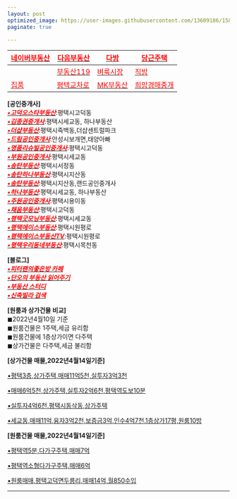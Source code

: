 ```yaml
---
layout: post
optimized_image: https://user-images.githubusercontent.com/13609186/158834851-5c5d7736-001b-448d-8bb6-eb99f2f16233.jpg
paginate: true

---
```


|[<span style="color:red">네이버부동산</span>](https://land.naver.com/)|[<span style="color:red">다음부동산</span>](https://realty.daum.net/)|[<span style="color:red">다방</span>](https://dabangapp.com/)|[<span style="color:red">당근주택</span>](https://crhousing.co.kr/index.php?usr_view=pc)|
|-------|-------|-------|-------|
|   |[<span style="color:red">부동산119</span>](https://www.bd119.com/realty/realty_list.asp?RealtyType=E&sido=%B0%E6%B1%E2)|[<span style="color:red">벼룩시장</span>](https://www.findhouse.co.kr/land/map/web/index.do?typeThing1=01)|[<span style="color:red">직방</span>](https://www.zigbang.com/)|
|[<span style="color:red">집품</span>](https://www.zippoom.com/)|[<span style="color:red">평택교차로</span>](http://land.ptkcr.com/offer/?cateid_group=0001&trade=1)|[<span style="color:red">MK부동산</span>](https://land.bizmk.kr/memul/list.php?bubcode=4122000000&mgroup=A&mclass=A01%2CA02%2CA03&bdiv=A&areadiv=&mseq=&JMJ=)|[<span style="color:red">희망경매중개</span>](http://m.withace.co.kr/beauty1092)|


**[공인중개사]** <br>
[<span style="color:red">***▪고덕오스타부동산***</span>](https://blog.naver.com/mj6975):평택시고덕동<br>
[<span style="color:red">***▪김종권중개사***</span>](https://www.youtube.com/channel/UCaxZObFqwNeqfGbiWEnGb6w/videos):평택시세교동, 하나부동산<br>
[<span style="color:red">***▪더샵부동산***</span>](https://blog.naver.com/ansunghouse):평택시죽백동,더샵센트럴파크<br>
[<span style="color:red">***▪드림공인중개사***</span>](https://blog.naver.com/jungshjoa):안성시보개면,태양아빠<br>
[<span style="color:red">***▪명품리슈빌공인중개사***</span>](https://blog.naver.com/dw6066):평택시고덕동<br>
[<span style="color:red">***▪부원공인중개사***</span>](https://blog.naver.com/yuri8515):평택시세교동<br>
[<span style="color:red">***▪송탄부동산***</span>](https://blog.naver.com/lkbmsk):평택시서정동<br>
[<span style="color:red">***▪송탄하나부동산***</span>](https://blog.naver.com/jjs612407):평택시지산동<br>
[<span style="color:red">***▪송탄부동산***</span>](https://blog.naver.com/phs1237):평택시지산동,랜드공인중개사<br>
[<span style="color:red">***▪하나부동산***</span>](https://blog.naver.com/scale9999):평택시세교동, 하나부동산<br>
[<span style="color:red">***▪주원공인중개사***</span>](http://x8020.kmswb.kr/):평택시용이동<br>
[<span style="color:red">***▪채움부동산***</span>](https://blog.naver.com/tpgus227):평택시고덕동<br>
[<span style="color:red">***▪평택굿모닝부동산***</span>](https://blog.naver.com/good6990):평택시세교동<br>
[<span style="color:red">***▪평택에이스부동산***</span>](https://blog.naver.com/happy4uim):평택시원평로<br>
[<span style="color:red">***▪평택에이스부동산TV***</span>](https://www.youtube.com/channel/UCltW1okmTXve0Xkrr0hKYNg):평택시원평로<br>
[<span style="color:red">***▪평택우리동네부동산***</span>](https://blog.naver.com/milee8944):평택시목천동<br>

**[블로그]** <br>
[<span style="color:red">***▪피터팬의좋은방 카페***</span>](https://cafe.naver.com/kig/16752767)<br>
[<span style="color:red">***▪단오의 부동산 읽어주기***</span>](https://blog.naver.com/PostList.naver?blogId=gold5834989&from=postList&categoryNo=10)<br>
[<span style="color:red">***▪부동산 스터디***</span>](https://cafe.naver.com/jaegebal/3660663)<br>
[<span style="color:red">***▪신축빌라 검색***</span>](http://sellinghousing.kr/grid)<br>

**[원룸과 상가건물 비교]** <br>
◼2022년4월10일 기준<br>
◼원룸건물은 1주택,세금 유리함<br>
◼원룸건물에 1층상가이면 다주택<br>
◼상가건물은 다주택,세금 불리함<br>

**[상가건물 매물,2022년4월14일기준]** <br>

[▪평택3층,상가주택,매매11억5천,실투자3억3천](https://www.youtube.com/watch?v=s7tjuzqnw7k)<br>

[▪매매6억5천,상가주택,실투자2억6천,평택역도보10분](https://www.youtube.com/watch?v=59isrP7nDXk)<br>

[▪실투자4억6천,평택시동삭동,상가주택](https://www.youtube.com/watch?v=1B54k2gCC7s)<br>

[▪세교동,매매11억,융자3억2천,보증금3억,인수4억7천,1층상가17평,원룸10방](https://www.youtube.com/watch?v=9YCG9swchGw)<br>

**[원룸건물 매물,2022년4월14일기준]** <br>

[▪평택역5분,다가구주택,매매7억](https://www.youtube.com/watch?v=x5KwVnAl1z0&t=127s)<br>

[▪평택역소형다가구주택,매매6억](https://www.youtube.com/watch?v=HonDAsvhiEQ)<br>

[▪원룸매매,평택고덕면두릉리,매매14억,월850수입](https://www.youtube.com/watch?v=wWD_Xed9SM0)<br>






---

